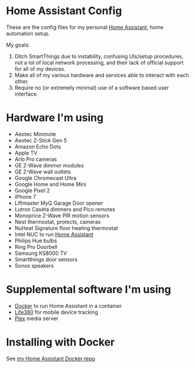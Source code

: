 # Home Assistant Config

These are the config files for my personal [Home Assistant](https://home-assistant.io/), home automation setup.

My goals:

1. Ditch SmartThings due to instability, confusing UIs/setup procedures, not a lot of local network processing, and their lack of official support for all of my devices.
2. Make all of my various hardware and services able to interact with each other.
3. Require no (or extremely minimal) use of a software based user interface.

# Hardware I'm using

* Aeotec Minimote
* Aeotec Z-Stick Gen 5
* Amazon Echo Dots
* Apple TV
* Arlo Pro cameras
* GE Z-Wave dimmer modules
* GE Z-Wave wall outlets
* Google Chromecast Ultra
* Google Home and Home Mini
* Google Pixel 2
* iPhone 7
* Liftmaster MyQ Garage Door opener
* Lutron Caséta dimmers and Pico remotes
* Monoprice Z-Wave PIR motion sensors
* Nest thermostat, protects, cameras
* NuHeat Signature floor heating thermostat
* Intel NUC to run [Home Assistant](https://home-assistant.io/)
* Philips Hue bulbs
* Ring Pro Doorbell
* Samsung KS8000 TV
* Smartthings door sensors
* Sonos speakers

# Supplemental software I'm using

* [Docker](https://www.docker.com/) to run Home Assistant in a container
* [Life360](https://www.life360.com/) for mobile device tracking
* [Plex](https://www.plex.tv/) media server

# Installing with Docker

See [my Home Assistant Docker repo](https://github.com/broox/home-assistant-docker)
